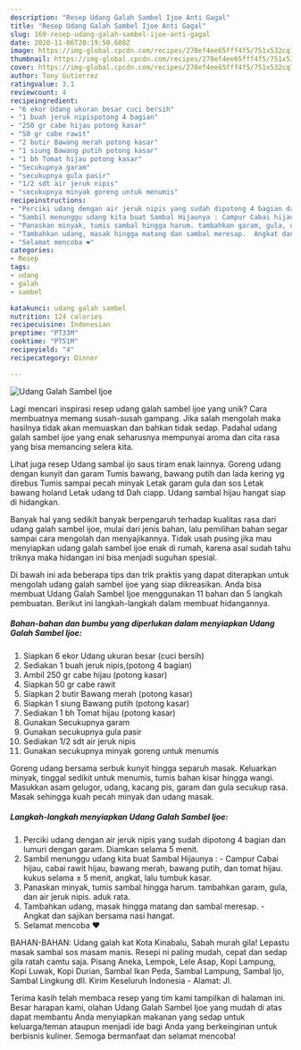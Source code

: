 ```yaml
---
description: "Resep Udang Galah Sambel Ijoe Anti Gagal"
title: "Resep Udang Galah Sambel Ijoe Anti Gagal"
slug: 169-resep-udang-galah-sambel-ijoe-anti-gagal
date: 2020-11-06T20:19:50.608Z
image: https://img-global.cpcdn.com/recipes/270ef4ee65fff4f5/751x532cq70/udang-galah-sambel-ijoe-foto-resep-utama.jpg
thumbnail: https://img-global.cpcdn.com/recipes/270ef4ee65fff4f5/751x532cq70/udang-galah-sambel-ijoe-foto-resep-utama.jpg
cover: https://img-global.cpcdn.com/recipes/270ef4ee65fff4f5/751x532cq70/udang-galah-sambel-ijoe-foto-resep-utama.jpg
author: Tony Gutierrez
ratingvalue: 3.1
reviewcount: 4
recipeingredient:
- "6 ekor Udang ukuran besar cuci bersih"
- "1 buah jeruk nipispotong 4 bagian"
- "250 gr cabe hijau potong kasar"
- "50 gr cabe rawit"
- "2 butir Bawang merah potong kasar"
- "1 siung Bawang putih potong kasar"
- "1 bh Tomat hijau potong kasar"
- "Secukupnya garam"
- "secukupnya gula pasir"
- "1/2 sdt air jeruk nipis"
- "secukupnya minyak goreng untuk menumis"
recipeinstructions:
- "Perciki udang dengan air jeruk nipis yang sudah dipotong 4 bagian dan lumuri dengan garam. Diamkan selama 5 menit."
- "Sambil menunggu udang kita buat Sambal Hijaunya : Campur Cabai hijau, cabai rawit hijau, bawang merah, bawang putih, dan tomat hijau. kukus selama ± 5 menit, angkat, lalu tumbuk kasar."
- "Panaskan minyak, tumis sambal hingga harum. tambahkan garam, gula, dan air jeruk nipis. aduk rata."
- "Tambahkan udang, masak hingga matang dan sambal meresap.  Angkat dan sajikan bersama nasi hangat."
- "Selamat mencoba ❤"
categories:
- Resep
tags:
- udang
- galah
- sambel

katakunci: udang galah sambel 
nutrition: 124 calories
recipecuisine: Indonesian
preptime: "PT33M"
cooktime: "PT51M"
recipeyield: "4"
recipecategory: Dinner

---
```



![Udang Galah Sambel Ijoe](https://img-global.cpcdn.com/recipes/270ef4ee65fff4f5/751x532cq70/udang-galah-sambel-ijoe-foto-resep-utama.jpg)

Lagi mencari inspirasi resep udang galah sambel ijoe yang unik? Cara membuatnya memang susah-susah gampang. Jika salah mengolah maka hasilnya tidak akan memuaskan dan bahkan tidak sedap. Padahal udang galah sambel ijoe yang enak seharusnya mempunyai aroma dan cita rasa yang bisa memancing selera kita.

Lihat juga resep Udang sambal ijo saus tiram enak lainnya. Goreng udang dengan kunyit dan garam Tumis bawang, bawang putih dan lada kering yg direbus Tumis sampai pecah minyak Letak garam gula dan sos Letak bawang holand Letak udang td Dah ciapp. Udang sambal hijau hangat siap di hidangkan.

Banyak hal yang sedikit banyak berpengaruh terhadap kualitas rasa dari udang galah sambel ijoe, mulai dari jenis bahan, lalu pemilihan bahan segar sampai cara mengolah dan menyajikannya. Tidak usah pusing jika mau menyiapkan udang galah sambel ijoe enak di rumah, karena asal sudah tahu triknya maka hidangan ini bisa menjadi suguhan spesial.


Di bawah ini ada beberapa tips dan trik praktis yang dapat diterapkan untuk mengolah udang galah sambel ijoe yang siap dikreasikan. Anda bisa membuat Udang Galah Sambel Ijoe menggunakan 11 bahan dan 5 langkah pembuatan. Berikut ini langkah-langkah dalam membuat hidangannya.

<!--inarticleads1-->

##### Bahan-bahan dan bumbu yang diperlukan dalam menyiapkan Udang Galah Sambel Ijoe:

1. Siapkan 6 ekor Udang ukuran besar (cuci bersih)
1. Sediakan 1 buah jeruk nipis,(potong 4 bagian)
1. Ambil 250 gr cabe hijau (potong kasar)
1. Siapkan 50 gr cabe rawit
1. Siapkan 2 butir Bawang merah (potong kasar)
1. Siapkan 1 siung Bawang putih (potong kasar)
1. Sediakan 1 bh Tomat hijau (potong kasar)
1. Gunakan Secukupnya garam
1. Gunakan secukupnya gula pasir
1. Sediakan 1/2 sdt air jeruk nipis
1. Gunakan secukupnya minyak goreng untuk menumis


Goreng udang bersama serbuk kunyit hingga separuh masak. Keluarkan minyak, tinggal sedikit untuk menumis, tumis bahan kisar hingga wangi. Masukkan asam gelugor, udang, kacang pis, garam dan gula secukup rasa. Masak sehingga kuah pecah minyak dan udang masak. 

<!--inarticleads2-->

##### Langkah-langkah menyiapkan Udang Galah Sambel Ijoe:

1. Perciki udang dengan air jeruk nipis yang sudah dipotong 4 bagian dan lumuri dengan garam. Diamkan selama 5 menit.
1. Sambil menunggu udang kita buat Sambal Hijaunya : - Campur Cabai hijau, cabai rawit hijau, bawang merah, bawang putih, dan tomat hijau. kukus selama ± 5 menit, angkat, lalu tumbuk kasar.
1. Panaskan minyak, tumis sambal hingga harum. tambahkan garam, gula, dan air jeruk nipis. aduk rata.
1. Tambahkan udang, masak hingga matang dan sambal meresap.  - Angkat dan sajikan bersama nasi hangat.
1. Selamat mencoba ❤


BAHAN-BAHAN: Udang galah kat Kota Kinabalu, Sabah murah gila! Lepastu masak sambal sos masam manis. Resepi ni paling mudah, cepat dan sedap gila ratah camtu saja. Pisang Aneka, Lempok, Lele Asap, Kopi Lampung, Kopi Luwak, Kopi Durian, Sambal Ikan Peda, Sambal Lampung, Sambal Ijo, Sambal Lingkung dll. Kirim Keseluruh Indonesia - Alamat: Jl. 

Terima kasih telah membaca resep yang tim kami tampilkan di halaman ini. Besar harapan kami, olahan Udang Galah Sambel Ijoe yang mudah di atas dapat membantu Anda menyiapkan makanan yang sedap untuk keluarga/teman ataupun menjadi ide bagi Anda yang berkeinginan untuk berbisnis kuliner. Semoga bermanfaat dan selamat mencoba!
